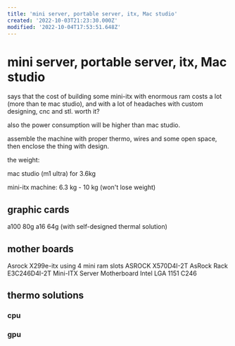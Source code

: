 ```yaml
---
title: 'mini server, portable server, itx, Mac studio'
created: '2022-10-03T21:23:30.000Z'
modified: '2022-10-04T17:53:51.648Z'
---
```


# mini server, portable server, itx, Mac studio

says that the cost of building some mini-itx with enormous ram costs a lot (more than te mac studio), and with a lot of headaches with custom designing, cnc and stl. worth it?

also the power consumption will be higher than mac studio.

assemble the machine with proper thermo, wires and some open space, then enclose the thing with design.


the weight:

mac studio (m1 ultra) for 3.6kg 

mini-itx machine: 6.3 kg - 10 kg (won't lose weight)

## graphic cards

a100 80g
a16 64g (with self-designed thermal solution)

## mother boards

Asrock X299e-itx using 4 mini ram slots
ASROCK X570D4I-2T
AsRock Rack E3C246D4I-2T Mini-ITX Server Motherboard Intel LGA 1151 C246

## thermo solutions
### cpu
### gpu
